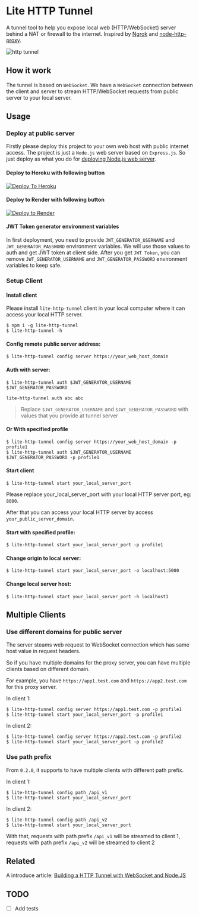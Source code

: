 # Lite HTTP Tunnel

A tunnel tool to help you expose local web (HTTP/WebSocket) server behind a NAT or firewall to the internet. Inspired by [Ngrok](https://github.com/inconshreveable/ngrok) and [node-http-proxy](https://github.com/http-party/node-http-proxy).

![http tunnel](https://user-images.githubusercontent.com/7036536/155876708-f30f4921-c8c8-463d-8917-c4f932d3b2e6.png)

## How it work

The tunnel is based on `WebSocket`. We have a `WebSocket` connection between the client and server to stream HTTP/WebSocket requests from public server to your local server.

## Usage

### Deploy at public server

Firstly please deploy this project to your own web host with public internet access. The project is just a `Node.js` web server based on `Express.js`. So just deploy as what you do for [deploying Node.js web server](https://developer.mozilla.org/en-US/docs/Learn/Server-side/Express_Nodejs/deployment).

#### Deploy to Heroku with following button

[![Deploy To Heroku](https://www.herokucdn.com/deploy/button.svg)](https://heroku.com/deploy)

#### Deploy to Render with following button

[![Deploy to Render](https://render.com/images/deploy-to-render-button.svg)](https://render.com/deploy)

#### JWT Token generator environment variables

In first deployment, you need to provide `JWT_GENERATOR_USERNAME` and `JWT_GENERATOR_PASSWORD` environment variables. We will use those values to auth and get JWT token at client side. After you get `JWT Token`, you can remove `JWT_GENERATOR_USERNAME` and `JWT_GENERATOR_PASSWORD` environment variables to keep safe.

### Setup Client

#### Install client

Please install `lite-http-tunnel` client in your local computer where it can access your local HTTP server.

```shell
$ npm i -g lite-http-tunnel
$ lite-http-tunnel -h
```

#### Config remote public server address:

```shell
$ lite-http-tunnel config server https://your_web_host_domain
```

#### Auth with server:

```shell
$ lite-http-tunnel auth $JWT_GENERATOR_USERNAME $JWT_GENERATOR_PASSWORD

lite-http-tunnel auth abc abc
```

 > Replace `$JWT_GENERATOR_USERNAME` and `$JWT_GENERATOR_PASSWORD` with values that you provide at tunnel server

#### Or With specified profile

```shell
$ lite-http-tunnel config server https://your_web_host_domain -p profile1
$ lite-http-tunnel auth $JWT_GENERATOR_USERNAME $JWT_GENERATOR_PASSWORD -p profile1
```

#### Start client

```shell
$ lite-http-tunnel start your_local_server_port
```

Please replace your_local_server_port with your local HTTP server port, eg: `8080`.

After that you can access your local HTTP server by access `your_public_server_domain`.

#### Start with specified profile:

```shell
$ lite-http-tunnel start your_local_server_port -p profile1
```

#### Change origin to local server:

```shell
$ lite-http-tunnel start your_local_server_port -o localhost:5000
```

#### Change local server host:

```shell
$ lite-http-tunnel start your_local_server_port -h localhost1
```

## Multiple Clients

### Use different domains for public server

The server steams web request to WebSocket connection which has same host value in request headers.

So if you have multiple domains for the proxy server, you can have multiple clients based on different domain.

For example, you have `https://app1.test.com` and `https://app2.test.com` for this proxy server.

In client 1:

```
$ lite-http-tunnel config server https://app1.test.com -p profile1
$ lite-http-tunnel start your_local_server_port -p profile1
```

In client 2:

```
$ lite-http-tunnel config server https://app2.test.com -p profile2
$ lite-http-tunnel start your_local_server_port -p profile2
```

### Use path prefix

From `0.2.0`, it supports to have multiple clients with different path prefix.

In client 1:

```
$ lite-http-tunnel config path /api_v1
$ lite-http-tunnel start your_local_server_port
```

In client 2:

```
$ lite-http-tunnel config path /api_v2
$ lite-http-tunnel start your_local_server_port
```

With that, requests with path prefix `/api_v1` will be streamed to client 1, requests with path prefix `/api_v2` will be streamed to client 2

## Related

A introduce article: [Building a HTTP Tunnel with WebSocket and Node.JS](https://medium.com/@embbnux/building-a-http-tunnel-with-websocket-and-node-js-98068b0225d3?source=friends_link&sk=985d90ec9f512928b34ed38b7ddcb378)

## TODO

- [ ] Add tests
